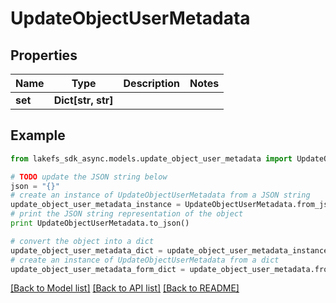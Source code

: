 # UpdateObjectUserMetadata


## Properties

Name | Type | Description | Notes
------------ | ------------- | ------------- | -------------
**set** | **Dict[str, str]** |  | 

## Example

```python
from lakefs_sdk_async.models.update_object_user_metadata import UpdateObjectUserMetadata

# TODO update the JSON string below
json = "{}"
# create an instance of UpdateObjectUserMetadata from a JSON string
update_object_user_metadata_instance = UpdateObjectUserMetadata.from_json(json)
# print the JSON string representation of the object
print UpdateObjectUserMetadata.to_json()

# convert the object into a dict
update_object_user_metadata_dict = update_object_user_metadata_instance.to_dict()
# create an instance of UpdateObjectUserMetadata from a dict
update_object_user_metadata_form_dict = update_object_user_metadata.from_dict(update_object_user_metadata_dict)
```
[[Back to Model list]](../README.md#documentation-for-models) [[Back to API list]](../README.md#documentation-for-api-endpoints) [[Back to README]](../README.md)


